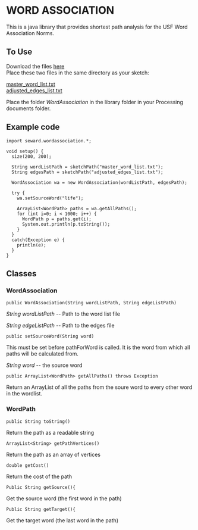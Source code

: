 WORD ASSOCIATION
=====

This is a java library that provides shortest path analysis for the USF Word Association Norms.

To Use
----

Download the files [here](WordAssociation.zip)  
Place these two files in the same directory as your sketch:

[master_word_list.txt](master_word_list.txt)  
[adjusted_edges_list.txt](adjusted_edges_list.txt)

Place the folder *WordAssociation* in the library folder in your Processing documents folder.

## Example code

	import seward.wordassociation.*;
	
	void setup() {
	  size(200, 200);  
	
	  String wordListPath = sketchPath("master_word_list.txt");
	  String edgesPath = sketchPath("adjusted_edges_list.txt");

	  WordAssociation wa = new WordAssociation(wordListPath, edgesPath);
	
	  try {
	    wa.setSourceWord("life");

	    ArrayList<WordPath> paths = wa.getAllPaths();
	    for (int i=0; i < 1000; i++) {
	      WordPath p = paths.get(i);
	      System.out.println(p.toString());
	    }
	  }
	  catch(Exception e) {
	    println(e);
	  }
	}

## Classes

### WordAssociation

`public WordAssociation(String wordListPath, String edgeListPath)`

*String wordListPath*  -- Path to the word list file

*String edgeListPath* -- Path to the edges file

`public setSourceWord(String word)`

This must be set before pathForWord is called. It is the word from which all paths will be calculated from.

*String word* -- the source word

`public ArrayList<WordPath> getAllPaths() throws Exception`

Return an ArrayList of all the paths from the soure word to every other word in the wordlist.

### WordPath

`public String toString()`

Return the path as a readable string

`ArrayList<String> getPathVertices()`

Return the path as an array of vertices

`double getCost()`

Return the cost of the path

`Public String getSource(){`

Get the source word (the first word in the path)


`Public String getTarget(){`

Get the target word (the last word in the path)